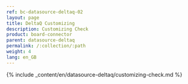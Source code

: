 ```yaml
---
ref: bc-datasource-deltaq-02
layout: page
title: DeltaQ Customizing
description: Customizing Check
product: board-connector
parent: datasource-deltaq
permalink: /:collection/:path
weight: 4
lang: en_GB
---
```


{% include _content/en/datasource-deltaq/customizing-check.md %}